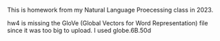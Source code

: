 This is homework from my Natural Language Proecessing class in 2023.

hw4 is missing the GloVe (Global Vectors for Word Representation) file since it was too big to upload. I used globe.6B.50d

